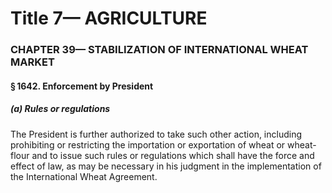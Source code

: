 
# Title 7— AGRICULTURE
### CHAPTER 39— STABILIZATION OF INTERNATIONAL WHEAT MARKET
#### § 1642. Enforcement by President
##### (a) Rules or regulations

The President is further authorized to take such other action, including prohibiting or restricting the importation or exportation of wheat or wheat-flour and to issue such rules or regulations which shall have the force and effect of law, as may be necessary in his judgment in the implementation of the International Wheat Agreement.
